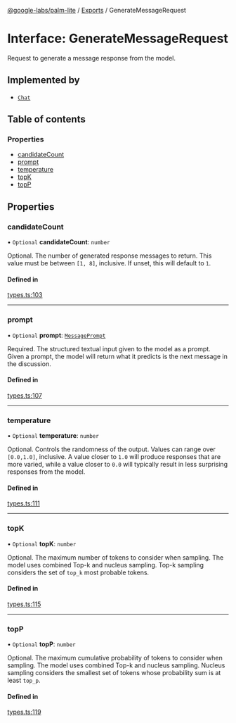 [@google-labs/palm-lite](../README.md) / [Exports](../modules.md) / GenerateMessageRequest

# Interface: GenerateMessageRequest

Request to generate a message response from the model.

## Implemented by

- [`Chat`](../classes/Chat.md)

## Table of contents

### Properties

- [candidateCount](GenerateMessageRequest.md#candidatecount)
- [prompt](GenerateMessageRequest.md#prompt)
- [temperature](GenerateMessageRequest.md#temperature)
- [topK](GenerateMessageRequest.md#topk)
- [topP](GenerateMessageRequest.md#topp)

## Properties

### candidateCount

• `Optional` **candidateCount**: `number`

Optional. The number of generated response messages to return. This value must be between `[1, 8]`, inclusive. If unset, this will default to `1`.

#### Defined in

[types.ts:103](https://github.com/Chizobaonorh/labs-prototypes/blob/0d5a680/seeds/palm-lite/src/types.ts#L103)

___

### prompt

• `Optional` **prompt**: [`MessagePrompt`](MessagePrompt.md)

Required. The structured textual input given to the model as a prompt. Given a prompt, the model will return what it predicts is the next message in the discussion.

#### Defined in

[types.ts:107](https://github.com/Chizobaonorh/labs-prototypes/blob/0d5a680/seeds/palm-lite/src/types.ts#L107)

___

### temperature

• `Optional` **temperature**: `number`

Optional. Controls the randomness of the output. Values can range over `[0.0,1.0]`, inclusive. A value closer to `1.0` will produce responses that are more varied, while a value closer to `0.0` will typically result in less surprising responses from the model.

#### Defined in

[types.ts:111](https://github.com/Chizobaonorh/labs-prototypes/blob/0d5a680/seeds/palm-lite/src/types.ts#L111)

___

### topK

• `Optional` **topK**: `number`

Optional. The maximum number of tokens to consider when sampling. The model uses combined Top-k and nucleus sampling. Top-k sampling considers the set of `top_k` most probable tokens.

#### Defined in

[types.ts:115](https://github.com/Chizobaonorh/labs-prototypes/blob/0d5a680/seeds/palm-lite/src/types.ts#L115)

___

### topP

• `Optional` **topP**: `number`

Optional. The maximum cumulative probability of tokens to consider when sampling. The model uses combined Top-k and nucleus sampling. Nucleus sampling considers the smallest set of tokens whose probability sum is at least `top_p`.

#### Defined in

[types.ts:119](https://github.com/Chizobaonorh/labs-prototypes/blob/0d5a680/seeds/palm-lite/src/types.ts#L119)
